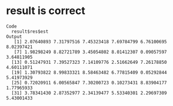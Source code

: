 # result is correct

    Code
      result$res$est
    Output
       [1] 2.07640893 7.31797516 7.45323418 7.69784799 6.76100695 8.02397421
       [7] 1.98298249 8.82721789 3.45054802 8.01412307 0.09057597 3.64811905
      [13] 0.51247931 7.39527323 7.14109776 2.51662649 7.26178850 4.60111071
      [19] 1.30793822 8.99833321 8.58463482 6.77815409 0.05292844 5.41973929
      [25] 0.72020911 6.00565847 7.30200723 0.10273431 8.83904177 1.77965933
      [31] 3.78341430 2.87352977 2.34139477 5.53340301 2.29697309 5.43001433

